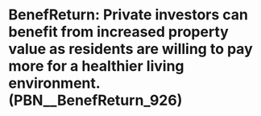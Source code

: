 # BenefReturn: __Private investors can benefit from increased property value as residents are willing to pay more for a healthier living environment.__ (PBN__BenefReturn_926)

